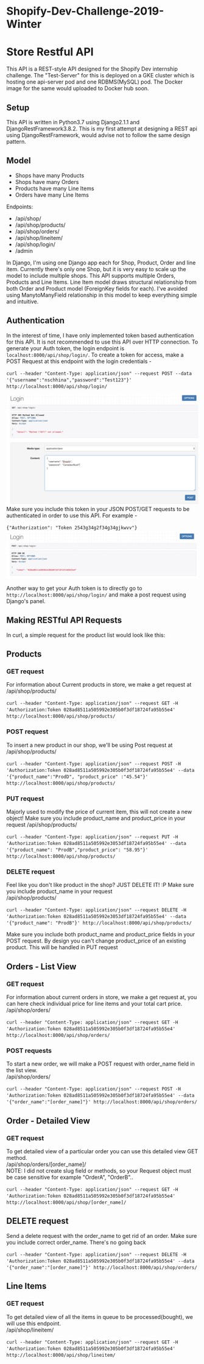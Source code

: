 # Shopify-Dev-Challenge-2019-Winter

Store Restful API
==============================

This API is a REST-style API designed for the Shopify Dev internship challenge. The "Test-Server" for this is deployed on a GKE cluster which is hosting one api-server pod and one RDBMS(MySQL) pod. The Docker image for the same would uploaded to Docker hub soon.

Setup
-----
This API is written in Python3.7 using Django2.1.1 and DjangoRestFramework3.8.2.
This is my first attempt at designing a REST api using DjangoRestFramework, would advise not to follow the same design pattern.

Model
-----
* Shops have many Products
* Shops have many Orders
* Products have many Line Items
* Orders have many Line Items

Endpoints:  
* /api/shop/
* /api/shop/products/
* /api/shop/orders/
* /api/shop/lineitem/
* /api/shop/login/
* /admin


In Django, I'm using one Django app each for Shop, Product, Order and line item. Currently there's only one Shop, but it is very easy to scale up the model to include multiple shops. This API supports multiple Orders, Products and Line Items. Line Item model draws structural relationship from both Order and Product model (ForeignKey fields for each). I've avoided using ManytoManyField relationship in this model to keep everything simple and intuitive.

Authentication
--------------

In the interest of time, I have only implemented token based authentication for this API. It is not recommended to use this API over HTTP connection. To generate your Auth token, the login endpoint is `localhost:8000/api/shop/login/`. To create a token for access, make a POST Request at this endpoint with the login credentials -

``curl --header "Content-Type: application/json" --request POST --data '{"username":"nschhina","password":"Test123"}' http://localhost:8000/api/shop/login/``

![Alt text](static/login.png?raw=true "login")
Make sure you include this token in your JSON POST/GET requests to be authenticated in order to use this API. For example -

``{"Authorization": "Token 2543g34g2f34g34gjkwvv"}``
![Alt text](static/token.png?raw=true "login")


Another way to get your Auth token is to directly go to `http://localhost:8000/api/shop/login/` and make a post request using Django's panel.

Making RESTful API Requests
---------------


In curl, a simple request for the product list would look like this:

## Products

### GET request
For information about Current products in store, we make a get request at   /api/shop/products/

``curl --header "Content-Type: application/json" --request GET -H 'Authorization:Token 028ad8511a505992e305b0f3df18724fa95b55e4' http://localhost:8000/api/shop/products/``

### POST request

To insert a new product in our shop, we'll be using Post request at   /api/shop/products/

``curl --header "Content-Type: application/json" --request POST -H 'Authorization:Token 028ad8511a505992e305b0f3df18724fa95b55e4' --data '{"product_name":"ProdD", "product_price" :"45.54"}' http://localhost:8000/api/shop/products/``

### PUT request
Majorly used to modify the price of current item, this will not create a new object! Make sure you include product_name and product_price in your request
/api/shop/products/

``curl --header "Content-Type: application/json" --request PUT -H 'Authorization:Token 028ad8511a505992e3053df18724fa95b55e4' --data '{"product_name": "ProdB","product_price": "58.95"}' http://localhost:8000/api/shop/products/``

### DELETE request
Feel like you don't like product in the shop? JUST DELETE IT! :P Make sure you include product_name in your request  
/api/shop/products/

``curl --header "Content-Type: application/json" --request DELETE -H 'Authorization:Token 028ad8511a505992e3053df18724fa95b55e4' --data '{"product_name": "ProdB"}' http://localhost:8000/api/shop/products/``


Make sure you include both product_name and product_price fields in your POST request. By design you can't change product_price of an existing product. This will be handled in PUT request

## Orders - List View

### GET request

For information about current orders in store, we make a get request at, you can here check individual price for line items and your total cart price.   /api/shop/orders/

``curl --header "Content-Type: application/json" --request GET -H 'Authorization:Token 028ad8511a505992e305b0f3df18724fa95b55e4' http://localhost:8000/api/shop/orders/
``
### POST requests
To start a new order, we will make a POST request with order_name field in the list view.    
/api/shop/orders/  

``curl --header "Content-Type: application/json" --request POST -H 'Authorization:Token 028ad8511a505992e305b0f3df18724fa95b55e4' --data '{"order_name":"[order_name]"}' http://localhost:8000/api/shop/orders/``

## Order - Detailed View

### GET request
To get detailed view of a particular order you can use this detailed view GET method.    
/api/shop/orders/[order_name]/  
NOTE: I did not create slug field or methods, so your Request object must be case sensitive for example "OrderA", "OrderB"..

``curl --header "Content-Type: application/json" --request GET -H 'Authorization:Token 028ad8511a505992e305b0f3df18724fa95b55e4' http://localhost:8000/api/shop/[order_name]/``

## DELETE request
Send a delete request with the order_name to get rid of an order. Make sure you include correct order_name. There's no going back

``curl --header "Content-Type: application/json" --request DELETE -H 'Authorization:Token 028ad8511a505992e305b0f3df18724fa95b55e4' --data '{"order_name":"[order_name]"}' http://localhost:8000/api/shop/orders/``

## Line Items

### GET request
To get detailed view of all the items in queue to be processed(bought), we will use this endpoint.  
/api/shop/lineitem/  

``curl --header "Content-Type: application/json" --request GET -H 'Authorization:Token 028ad8511a505992e305b0f3df18724fa95b55e4' http://localhost:8000/api/shop/lineitem/``
